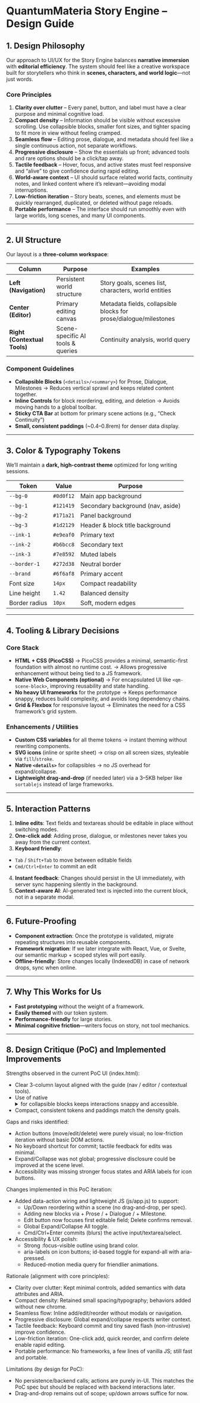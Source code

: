 # **QuantumMateria Story Engine – Design Guide**

## 1. **Design Philosophy**

Our approach to UI/UX for the Story Engine balances **narrative immersion** with **editorial efficiency**. The system should feel like a creative workspace built for storytellers who think in **scenes, characters, and world logic**—not just words.

### Core Principles

1. **Clarity over clutter** – Every panel, button, and label must have a clear purpose and minimal cognitive load.
2. **Compact density** – Information should be visible without excessive scrolling. Use collapsible blocks, smaller font sizes, and tighter spacing to fit more in view without feeling cramped.
3. **Seamless flow** – Editing prose, dialogue, and metadata should feel like a single continuous action, not separate workflows.
4. **Progressive disclosure** – Show the essentials up front; advanced tools and rare options should be a click/tap away.
5. **Tactile feedback** – Hover, focus, and active states must feel responsive and “alive” to give confidence during rapid editing.
6. **World-aware context** – UI should surface related world facts, continuity notes, and linked content where it’s relevant—avoiding modal interruptions.
7. **Low-friction iteration** – Story beats, scenes, and elements must be quickly rearranged, duplicated, or deleted without page reloads.
8. **Portable performance** – The interface should run smoothly even with large worlds, long scenes, and many UI components.

---

## 2. **UI Structure**

Our layout is a **three-column workspace**:

| Column                       | Purpose                           | Examples                                                          |
| ---------------------------- | --------------------------------- | ----------------------------------------------------------------- |
| **Left (Navigation)**        | Persistent world structure        | Story goals, scenes list, characters, world entities              |
| **Center (Editor)**          | Primary editing canvas            | Metadata fields, collapsible blocks for prose/dialogue/milestones |
| **Right (Contextual Tools)** | Scene-specific AI tools & queries | Continuity analysis, world query                                  |

### Component Guidelines

* **Collapsible Blocks** (`<details>/<summary>`) for Prose, Dialogue, Milestones
  → Reduces vertical sprawl and keeps related content together.
* **Inline Controls** for block reordering, editing, and deletion
  → Avoids moving hands to a global toolbar.
* **Sticky CTA Bar** at bottom for primary scene actions (e.g., “Check Continuity”)
* **Small, consistent paddings** (\~0.4–0.8rem) for denser data display.

---

## 3. **Color & Typography Tokens**

We’ll maintain a **dark, high-contrast theme** optimized for long writing sessions.

| Token         | Value     | Purpose                           |
| ------------- | --------- | --------------------------------- |
| `--bg-0`      | `#0d0f12` | Main app background               |
| `--bg-1`      | `#121419` | Secondary background (nav, aside) |
| `--bg-2`      | `#171a21` | Panel background                  |
| `--bg-3`      | `#1d2129` | Header & block title background   |
| `--ink-1`     | `#e9eaf0` | Primary text                      |
| `--ink-2`     | `#b6bcc8` | Secondary text                    |
| `--ink-3`     | `#7e8592` | Muted labels                      |
| `--border-1`  | `#272d38` | Neutral border                    |
| `--brand`     | `#6f6af8` | Primary accent                    |
| Font size     | `14px`    | Compact readability               |
| Line height   | `1.42`    | Balanced density                  |
| Border radius | `10px`    | Soft, modern edges                |

---

## 4. **Tooling & Library Decisions**

### **Core Stack**

* **HTML + CSS (PicoCSS)**
  → PicoCSS provides a minimal, semantic-first foundation with almost no runtime cost.
  → Allows progressive enhancement without being tied to a JS framework.
* **Native Web Components (optional)**
  → For encapsulated UI like `<qm-scene-block>`, improving reusability and state handling.
* **No heavy UI frameworks** for the prototype
  → Keeps performance snappy, reduces build complexity, and avoids long dependency chains.
* **Grid & Flexbox** for responsive layout
  → Eliminates the need for a CSS framework’s grid system.

### **Enhancements / Utilities**

* **Custom CSS variables** for all theme tokens → instant theming without rewriting components.
* **SVG icons** (inline or sprite sheet) → crisp on all screen sizes, styleable via `fill`/`stroke`.
* **Native `<details>`** for collapsibles → no JS overhead for expand/collapse.
* **Lightweight drag-and-drop** (if needed later) via a 3–5KB helper like `sortablejs` instead of large frameworks.

---

## 5. **Interaction Patterns**

1. **Inline edits**: Text fields and textareas should be editable in place without switching modes.
2. **One-click add**: Adding prose, dialogue, or milestones never takes you away from the current context.
3. **Keyboard friendly**:

  * `Tab` / `Shift+Tab` to move between editable fields
  * `Cmd/Ctrl+Enter` to commit an edit
4. **Instant feedback**: Changes should persist in the UI immediately, with server sync happening silently in the background.
5. **Context-aware AI**: AI-generated text is injected into the current block, not in a separate modal.

---

## 6. **Future-Proofing**

* **Component extraction**: Once the prototype is validated, migrate repeating structures into reusable components.
* **Framework migration**: If we later integrate with React, Vue, or Svelte, our semantic markup + scoped styles will port easily.
* **Offline-friendly**: Store changes locally (IndexedDB) in case of network drops, sync when online.

---

## 7. **Why This Works for Us**

* **Fast prototyping** without the weight of a framework.
* **Easily themed** with our token system.
* **Performance-friendly** for large stories.
* **Minimal cognitive friction**—writers focus on story, not tool mechanics.

---

## 8. **Design Critique (PoC) and Implemented Improvements**

Strengths observed in the current PoC UI (index.html):
- Clear 3-column layout aligned with the guide (nav / editor / contextual tools).
- Use of native <details>/<summary> for collapsible blocks keeps interactions snappy and accessible.
- Compact, consistent tokens and paddings match the density goals.

Gaps and risks identified:
- Action buttons (move/edit/delete) were purely visual; no low-friction iteration without basic DOM actions.
- No keyboard shortcut for commit; tactile feedback for edits was minimal.
- Expand/Collapse was not global; progressive disclosure could be improved at the scene level.
- Accessibility was missing stronger focus states and ARIA labels for icon buttons.

Changes implemented in this PoC iteration:
- Added data-action wiring and lightweight JS (js/app.js) to support:
  - Up/Down reordering within a scene (no drag-and-drop, per spec).
  - Adding new blocks via + Prose / + Dialogue / + Milestone.
  - Edit button now focuses first editable field; Delete confirms removal.
  - Global Expand/Collapse All toggle.
  - Cmd/Ctrl+Enter commits (blurs) the active input/textarea/select.
- Accessibility & UX polish:
  - Strong :focus-visible outline using brand color.
  - aria-labels on icon buttons; id-based toggle for expand-all with aria-pressed.
  - Reduced-motion media query for friendlier animations.

Rationale (alignment with core principles):
- Clarity over clutter: Kept minimal controls, added semantics with data attributes and ARIA.
- Compact density: Retained small spacing/typography; behaviors added without new chrome.
- Seamless flow: Inline add/edit/reorder without modals or navigation.
- Progressive disclosure: Global expand/collapse respects writer context.
- Tactile feedback: Keyboard commit and tiny saved flash (non-intrusive) improve confidence.
- Low-friction iteration: One-click add, quick reorder, and confirm delete enable rapid editing.
- Portable performance: No frameworks, a few lines of vanilla JS; still fast and portable.

Limitations (by design for PoC):
- No persistence/backend calls; actions are purely in-UI. This matches the PoC spec but should be replaced with backend interactions later.
- Drag-and-drop remains out of scope; up/down arrows suffice for now.


